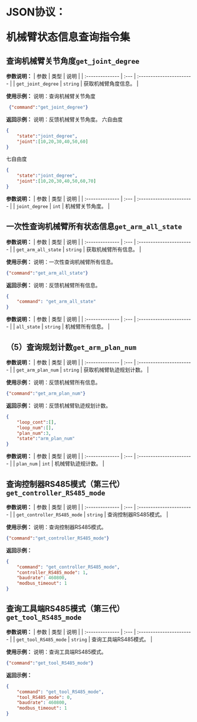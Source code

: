 
# <p class="hidden">JSON协议：</p>机械臂状态信息查询指令集

## 查询机械臂关节角度`get_joint_degree`

**参数说明：**
| 参数            | 类型 | 说明                     |
| :-------------- | :--- | :----------------------- |
| `get_joint_degree` |   `string`   | 获取机械臂角度信息。           |

**使用示例：**
说明：查询机械臂关节角度

```json
 {"command":"get_joint_degree"}
```

**返回示例：**
说明：反馈机械臂关节角度。
六自由度

```json
{
    "state":"joint_degree",
    "joint":[10,20,30,40,50,60]
}  
```

七自由度

```json
{
    "state":"joint_degree",
    "joint":[10,20,30,40,50,60,70]
}
```

**参数说明：**
| 参数            | 类型 | 说明                     |
| :-------------- | :--- | :----------------------- |
| `joint_degree` |   `int`   | 机械臂关节角度。           |

## 一次性查询机械臂所有状态信息`get_arm_all_state`

**参数说明：**
| 参数            | 类型 | 说明                     |
| :-------------- | :--- | :----------------------- |
| `get_arm_all_state` |   `string`   | 获取机械臂所有信息。           |

**使用示例：**
说明：一次性查询机械臂所有信息。

```json
{"command":"get_arm_all_state"}
```

**返回示例：**
说明：反馈机械臂所有信息。

```json
{
    "command": "get_arm_all_state"
}
```

**参数说明：**
| 参数            | 类型 | 说明                     |
| :-------------- | :--- | :----------------------- |
| `all_state` |   `string`   | 机械臂所有信息。           |

## （5）查询规划计数`get_arm_plan_num`

**参数说明：**
| 参数            | 类型 | 说明                     |
| :-------------- | :--- | :----------------------- |
| `get_arm_plan_num` |   `string`   | 获取机械臂轨迹规划计数。           |

**使用示例：**
说明：反馈机械臂所有信息。

```json
{"command":"get_arm_plan_num"}
```

**返回示例：**
说明：反馈机械臂轨迹规划计数。

```json
{
    "loop_cont":[],
    "loop_num":[],
    "plan_num":3,
    "state":"arm_plan_num"
}
```

**参数说明：**
| 参数            | 类型 | 说明                     |
| :-------------- | :--- | :----------------------- |
| `plan_num` |   `int`   | 机械臂轨迹规计数。           |

## 查询控制器RS485模式（第三代）`get_controller_RS485_mode`

**参数说明：**
| 参数            | 类型 | 说明                     |
| :-------------- | :--- | :----------------------- |
| `get_controller_RS485_mode` |   `string`   | 查询控制器RS485模式。           |

**使用示例：**
说明：查询控制器RS485模式。

```json
{"command":"get_controller_RS485_mode"}
```

**返回示例：**

```json
{
    "command": "get_controller_RS485_mode",
    "controller_RS485_mode": 1,
    "baudrate": 460800,
    "modbus_timeout": 1
}
```

## 查询工具端RS485模式（第三代）`get_tool_RS485_mode`

**参数说明：**
| 参数            | 类型 | 说明                     |
| :-------------- | :--- | :----------------------- |
| `get_tool_RS485_mode` |   `string`   | 查询工具端RS485模式。           |

**使用示例：**
说明：查询工具端RS485模式。

```json
{"command":"get_tool_RS485_mode"}
```

**返回示例：**

```json
{
    "command": "get_tool_RS485_mode",
    "tool_RS485_mode": 0,
    "baudrate": 460800,
    "modbus_timeout": 1
}
```
